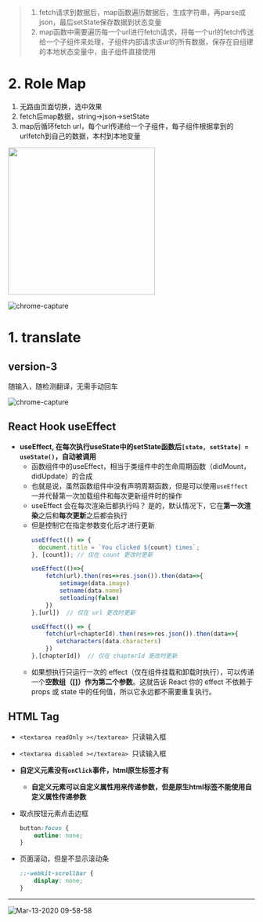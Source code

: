 > 1. fetch请求到数据后，map函数遍历数据后，生成字符串，再parse成json，最后setState保存数据到状态变量
> 2. map函数中需要遍历每一个url进行fetch请求，将每一个url的fetch传送给一个子组件来处理，子组件内部请求该url的所有数据，保存在自组建的本地状态变量中，由子组件直接使用


# 2. Role Map

1. 无路由页面切换，选中效果
2. fetch后map数据，string->json->setState
2. map后循环fetch url，每个url传递给一个子组件，每子组件根据拿到的urlfetch到自己的数据，本村到本地变量

<img width="300"  src="https://user-images.githubusercontent.com/26485327/82781077-d9d1ae00-9e93-11ea-8c58-ace5350028c1.png">

![chrome-capture](https://user-images.githubusercontent.com/26485327/82781066-d63e2700-9e93-11ea-9652-980f45872901.gif)



# 1. translate

## version-3
随输入，随检测翻译，无需手动回车

![chrome-capture](https://user-images.githubusercontent.com/26485327/82749709-121ab300-9de6-11ea-977b-65845bab2e4d.gif)


## React Hook useEffect
- **useEffect, 在每次执行useState中的setState函数后`[state, setState] = useState()`，自动被调用**
  - 函数组件中的useEffect，相当于类组件中的生命周期函数（didMount，didUpdate）的合成
   - 也就是说，虽然函数组件中没有声明周期函数，但是可以使用`useEffect`一并代替第一次加载组件和每次更新组件时的操作
  - useEffect 会在每次渲染后都执行吗？ 是的，默认情况下，它在**第一次渲染**之后和**每次更新**之后都会执行
  - 但是控制它在指定参数变化后才进行更新
    ```javascript
    useEffect(() => {
      document.title = `You clicked ${count} times`;
    }, [count]); // 仅在 count 更改时更新
    ```
    ```javascript
    useEffect(()=>{
        fetch(url).then(res=>res.json()).then(data=>{
            setimage(data.image)
            setname(data.name)
            setloading(false)
        })
    },[url])  // 仅在 url 更改时更新
    ```
    ```javascript
    useEffect(() => {
        fetch(url+chapterId).then(res=>res.json()).then(data=>{
           setcharacters(data.characters)
        })
    },[chapterId])  // 仅在 chapterId 更改时更新
    ```
  - 如果想执行只运行一次的 effect（仅在组件挂载和卸载时执行），可以传递一个**空数组（[]）作为第二个参数**。这就告诉 React 你的 effect 不依赖于 props 或 state 中的任何值，所以它永远都不需要重复执行。

## HTML Tag
- `<textarea readOnly ></textarea> `只读输入框
- `<textarea disabled ></textarea> `只读输入框

- **自定义元素没有`onClick`事件，html原生标签才有**
  - **自定义元素可以自定义属性用来传递参数，但是原生html标签不能使用自定义属性传递参数**

- 取点按钮元素点击边框
  ```css
  button:focus {
      outline: none;
  }
  ```
- 页面滚动，但是不显示滚动条
  ```css
  ::-webkit-scrollbar {
      display: none;
  }
  ```




-----

![Mar-13-2020 09-58-58](https://user-images.githubusercontent.com/26485327/76582485-539f0000-6511-11ea-8aa8-e1ef70148eda.gif)
